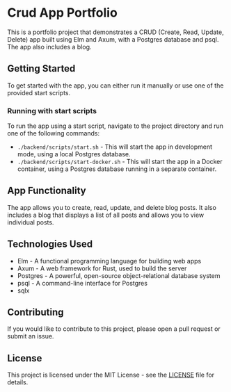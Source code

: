 Crud App Portfolio
=================

This is a portfolio project that demonstrates a CRUD (Create, Read, Update, Delete) app built using Elm and Axum, with a Postgres database and psql. The app also includes a blog.

Getting Started
---------------

To get started with the app, you can either run it manually or use one of the provided start scripts.

### Running with start scripts

To run the app using a start script, navigate to the project directory and run one of the following commands:

* `./backend/scripts/start.sh` - This will start the app in development mode, using a local Postgres database.
* `./backend/scripts/start-docker.sh` - This will start the app in a Docker container, using a Postgres database running in a separate container.

App Functionality
-----------------

The app allows you to create, read, update, and delete blog posts. It also includes a blog that displays a list of all posts and allows you to view individual posts.

Technologies Used
-----------------

* Elm - A functional programming language for building web apps
* Axum - A web framework for Rust, used to build the server
* Postgres - A powerful, open-source object-relational database system
* psql - A command-line interface for Postgres
* sqlx

Contributing
------------

If you would like to contribute to this project, please open a pull request or submit an issue.

License
-------

This project is licensed under the MIT License - see the [LICENSE](LICENSE) file for details.
